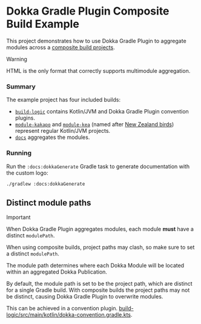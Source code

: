 # Dokka Gradle Plugin Composite Build Example

This project demonstrates how to use Dokka Gradle Plugin to aggregate modules across a
[composite build projects](https://docs.gradle.org/current/userguide/composite_builds.html).

> [!WARNING]
> HTML is the only format that correctly supports multimodule aggregation.

### Summary

The example project has four included builds:

* [`build-logic`](build-logic) contains Kotlin/JVM and Dokka Gradle Plugin convention plugins.
* [`module-kakapo`](module-kakapo) and [`module-kea`](module-kea)
  (named after [New Zealand birds](https://en.wikipedia.org/wiki/Birds_of_New_Zealand))
  represent regular Kotlin/JVM projects.
* [`docs`](docs) aggregates the modules.

### Running

Run the `:docs:dokkaGenerate` Gradle task to generate documentation with the custom logo:

```bash
./gradlew :docs:dokkaGenerate
```

## Distinct module paths

> [!IMPORTANT]
> When Dokka Gradle Plugin aggregates modules, each module **must** have a distinct `modulePath`.
>
> When using composite builds, project paths may clash, so make sure to set a distinct `modulePath`.

The module path determines where each Dokka Module will be located within an aggregated
Dokka Publication.

By default, the module path is set to be the project path, which are distinct for a single
Gradle build. With composite builds the project paths may not be distinct, causing Dokka Gradle Plugin
to overwrite modules.

This can be achieved in a convention plugin.
[build-logic/src/main/kotlin/dokka-convention.gradle.kts](build-logic/src/main/kotlin/dokka-convention.gradle.kts). 
